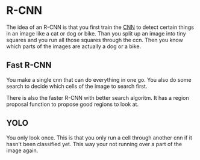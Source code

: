 # R-CNN 

The idea of an R-CNN is that you first train the [CNN](CNN) to detect certain things in an image like a cat or dog or bike. Than you split up an image into tiny squares and you run all those squares through the ccn. Then you know which parts of the images are actually a dog or a bike. 

## Fast R-CNN

You make a single cnn that can do everything in one go. 
You also do some search to decide which cells of the image to search first. 

There is also the faster R-CNN with better search algoritm. It has a region proposal function to propose good regions to look at.

## YOLO

You only look once. This is that you only run a cell through another cnn if it hasn't been classified yet. This way your not running over a part of the image again. 


